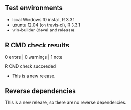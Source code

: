 ## Test environments
* local Windows 10 install, R 3.3.1
* ubuntu 12.04 (on travis-ci), R 3.3.1
* win-builder (devel and release)

## R CMD check results

0 errors | 0 warnings | 1 note

R CMD check succeeded

* This is a new release.

## Reverse dependencies

This is a new release, so there are no reverse dependencies.


